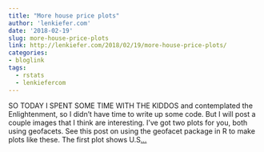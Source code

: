 ```yaml
---
title: "More house price plots"
author: 'lenkiefer.com'
date: '2018-02-19'
slug: more-house-price-plots
link: http://lenkiefer.com/2018/02/19/more-house-price-plots/
categories:
- bloglink
tags:
  - rstats
  - lenkiefercom
---
```


SO TODAY I SPENT SOME TIME WITH THE KIDDOS and contemplated the Enlightenment, so I didn’t have time to write up some code. But I will post a couple images that I think are interesting. I’ve got two plots for you, both using geofacets. See this post on using the geofacet package in R to make plots like these. The first plot shows U.S[... <i class="fas fa-external-link-alt"></i>](http://lenkiefer.com/2018/02/19/more-house-price-plots/)

